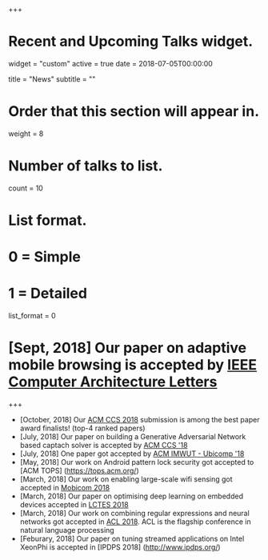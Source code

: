 +++
# Recent and Upcoming Talks widget.
widget = "custom"
active = true
date = 2018-07-05T00:00:00

title = "News"
subtitle = ""

# Order that this section will appear in.
weight = 8 

# Number of talks to list.
count = 10

# List format.
#   0 = Simple
#   1 = Detailed
list_format = 0

# [Sept, 2018] Our paper on adaptive mobile browsing is accepted by [IEEE Computer Architecture Letters](https://ieeexplore.ieee.org/xpl/RecentIssue.jsp?punumber=10208)
+++
* [October, 2018] Our [ACM CCS 2018](https://www.sigsac.org/ccs/CCS2018/) submission is among the best paper award finalists! (top-4 ranked papers)
* [July, 2018] Our paper on building a Generative Adversarial Network based captach solver is accepted by [ACM CCS '18](https://www.sigsac.org/ccs/CCS2018/)
* [July, 2018] One paper got accepted by [ACM IMWUT - Ubicomp '18](http://ubicomp.org)
* [May, 2018] Our work on Android pattern lock security got accepted to [ACM TOPS] (https://tops.acm.org/)
* [March, 2018] Our work on enabling large-scale wifi sensing got accepted in [Mobicom 2018](https://sigmobile.org/mobicom/2018/)
* [March, 2018] Our paper on optimising deep learning on embedded devices accepted in [LCTES 2018](https://conf.researchr.org/track/LCTES-2018/LCTES-2018-papers)
* [March, 2018] Our work on combining regular expressions and neural networks got accepted in [ACL 2018](http://acl2018.org/). ACL is the flagship conference in natural language processing
* [Feburary, 2018] Our paper on tuning streamed applications on Intel XeonPhi is accepted in [IPDPS 2018] (http://www.ipdps.org/)


